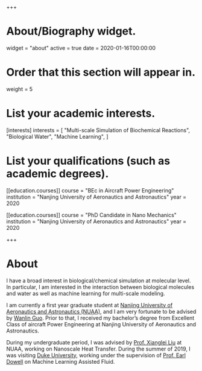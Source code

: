 +++
# About/Biography widget.
widget = "about"
active = true
date = 2020-01-16T00:00:00

# Order that this section will appear in.
weight = 5

# List your academic interests.
[interests]
  interests = [
  "Multi-scale Simulation of Biochemical Reactions",
  "Biological Water",
  "Machine Learning",
  ]
  
# List your qualifications (such as academic degrees).


[[education.courses]]
  course = "BEc in Aircraft Power Engineering"
  institution = "Nanjing University of Aeronautics and Astronautics"
  year = 2020
  
 [[education.courses]]
  course = "PhD Candidate in Nano Mechanics"
  institution = "Nanjing University of Aeronautics and Astronautics"
  year = 2020
 
+++

# About

I have a broad interest in biological/chemical simulation at molecular level. In particular, I am interested in the interaction between biological molecules and water as well as machine learning for multi-scale modeling.

I am currently a first year graduate student at [Nanjing University of Aeronautics and Astronautics (NUAA)](http://www.nuaa.edu.cn/), and I am very fortunate to be advised by [Wanlin Guo](https://scholar.google.com/citations?hl=en&user=iw1Rc9gAAAAJ&view_op=list_works&sortby=pubdate). Prior to that, I received my bachelor’s degree from Excellent Class of aircraft Power Engineering at Nanjing University of Aeronautics and Astronautics.

During my undergraduate period, I was advised by [Prof. Xianglei Liu](https://scholar.google.com/citations?user=RxW3otEAAAAJ&hl=en) at NUAA, working on Nanoscale Heat Transfer. During the summer of 2019, I was visiting [Duke University](https://mems.duke.edu/), working under the supervision of [Prof. Earl Dowell](https://mems.duke.edu/faculty/earl-dowell) on Machine Learning Assisted Fluid.


